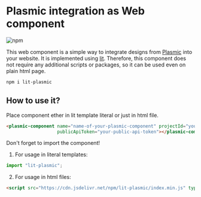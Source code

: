 # Plasmic integration as Web component

![npm](https://img.shields.io/npm/v/lit-plasmic)

This web component is a simple way to integrate designs from [Plasmic](https://www.plasmic.app/) into your website.
It is implemented using [lit](https://lit.dev/). Therefore, this component does not require any additional scripts or packages, so it can be used even on plain html page.

```bash
npm i lit-plasmic
```

## How to use it?

Place component ether in lit template literal or just in html file.

```html
<plasmic-component name="name-of-your-plasmic-component" projectId="your-project-id"
                   publicApiToken="your-public-api-token"></plasmic-component>
```

Don't forget to import the component!

1. For usage in literal templates:
```js
import "lit-plasmic";
```

2. For usage in html files:
```html
<script src="https://cdn.jsdelivr.net/npm/lit-plasmic/index.min.js" type="module"></script>
```
